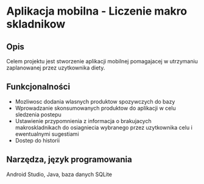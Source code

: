 # Aplikacja mobilna - Liczenie makro skladnikow

## Opis
Celem projektu jest stworzenie aplikacji mobilnej pomagajacej w utrzymaniu zaplanowanej przez uzytkownika diety.

## Funkcjonalności
* Mozliwosc dodania wlasnych produktow spozywczych do bazy
* Wprowadzanie skonsumowanych produktow do aplikacji w celu sledzenia postepu
* Ustawienie przypomnienia z informacja o brakujacych makroskladnikach do osiagniecia wybranego przez uzytkownika celu i ewentualnymi sugestiami
* Dostep do historii

## Narzędza, język programowania
Android Studio, Java, baza danych SQLite
